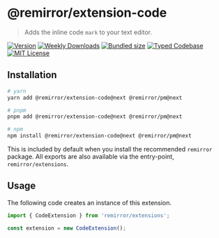# @remirror/extension-code

> Adds the inline code `mark` to your text editor.

[![Version][version]][npm] [![Weekly Downloads][downloads-badge]][npm] [![Bundled size][size-badge]][size] [![Typed Codebase][typescript]](#) [![MIT License][license]](#)

[version]: https://flat.badgen.net/npm/v/@remirror/extension-code/next
[npm]: https://npmjs.com/package/@remirror/extension-code/v/next
[license]: https://flat.badgen.net/badge/license/MIT/purple
[size]: https://bundlephobia.com/result?p=@remirror/extension-code@next
[size-badge]: https://flat.badgen.net/bundlephobia/minzip/@remirror/extension-code@next
[typescript]: https://flat.badgen.net/badge/icon/TypeScript?icon=typescript&label
[downloads-badge]: https://badgen.net/npm/dw/@remirror/extension-code/red?icon=npm

## Installation

```bash
# yarn
yarn add @remirror/extension-code@next @remirror/pm@next

# pnpm
pnpm add @remirror/extension-code@next @remirror/pm@next

# npm
npm install @remirror/extension-code@next @remirror/pm@next
```

This is included by default when you install the recommended `remirror` package. All exports are also available via the entry-point, `remirror/extensions`.

## Usage

The following code creates an instance of this extension.

```ts
import { CodeExtension } from 'remirror/extensions';

const extension = new CodeExtension();
```
